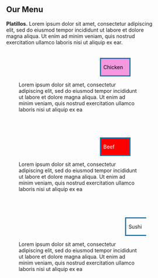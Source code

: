 <!DOCTYPE html>
<html>
<head>
<meta name="viewport" content="width=device-width, initial-scale=1">
<style>
* {
  box-sizing: border-box;
}
.row {
  display: flex;
  flex-wrap: wrap;
}

.column {
  flex: 25%;
  padding: 0em;
  border:.2em solid #000000;
  background-color:#ccc;
  
}
.relative {
  position: relative;
  width: 6em;
  border: 3px solid #2173ad;
  padding-right: .5em;
  padding-left: .5em;
  padding-top: 0em;
  justify-content: center;
}
.p{
  padding: 1em;
  padding-top: 0em;
}
#chicken{
  color: #010101;
 background-color:  #f698e0;
}
#beef{
  color: #ffffff;
 background-color:  #ff0000;
}

#sushi{
  color: #000000;
  background-color:  #e5ff00;
}
@media screen and (min-width:992px){
 .relative{
   left: 63%;
 }
 .column{
    margin: 2%;
  }
}
@media screen and (min-width:767px) and (max-width:991px){
  .column{
    margin: 5%;
  }
  .relative{
   left: 65%;
 }
 #sushi{
   left: 84%;
 }
}
@media screen and (max-width:766px) {
.column{
  margin-bottom:5em;
  margin: 2em;
}
.relative{
   left: 55%;
 }
}

</style>

</head>
<body>

<h2>Our Menu</h2>
<p><strong>Platillos.</strong> Lorem ipsum dolor sit amet, consectetur adipiscing elit, sed do eiusmod tempor incididunt ut labore et dolore magna aliqua. Ut enim ad minim veniam, quis nostrud exercitation ullamco laboris nisi ut aliquip ex ear.</br></p>

<div class="row">
  <div class="column">
    <div class="relative"id="chicken"><p>Chicken</p></div>
    <p class="p">Lorem ipsum dolor sit amet, consectetur adipiscing elit, sed do eiusmod tempor incididunt ut labore et dolore magna aliqua. Ut enim ad minim veniam, quis nostrud exercitation ullamco laboris nisi ut aliquip ex ea </p>
  </div>
  
  <div class="column">
    <div class="relative" id="beef"><p>Beef</p></div>
    <p class="p">Lorem ipsum dolor sit amet, consectetur adipiscing elit, sed do eiusmod tempor incididunt ut labore et dolore magna aliqua. Ut enim ad minim veniam, quis nostrud exercitation ullamco laboris nisi ut aliquip ex ea </p>
  </div>
  
  <div class="column">
    <div class="relative" id="sushi"><p>Sushi</p></div>
    <p class="p">Lorem ipsum dolor sit amet, consectetur adipiscing elit, sed do eiusmod tempor incididunt ut labore et dolore magna aliqua. Ut enim ad minim veniam, quis nostrud exercitation ullamco laboris nisi ut aliquip ex ea </p>
  </div>
  
</div>

</body>
</html>
